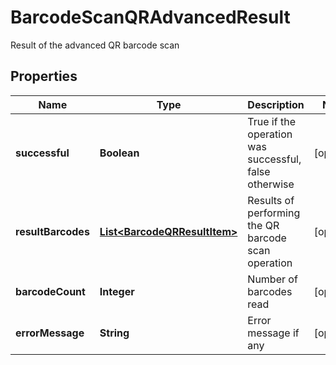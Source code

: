 

# BarcodeScanQRAdvancedResult

Result of the advanced QR barcode scan

## Properties

| Name | Type | Description | Notes |
|------------ | ------------- | ------------- | -------------|
|**successful** | **Boolean** | True if the operation was successful, false otherwise |  [optional] |
|**resultBarcodes** | [**List&lt;BarcodeQRResultItem&gt;**](BarcodeQRResultItem.md) | Results of performing the QR barcode scan operation |  [optional] |
|**barcodeCount** | **Integer** | Number of barcodes read |  [optional] |
|**errorMessage** | **String** | Error message if any |  [optional] |



